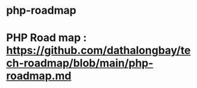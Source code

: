 # php-roadmap

# PHP Road map : https://github.com/dathalongbay/tech-roadmap/blob/main/php-roadmap.md

